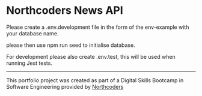 # Northcoders News API

Please create a .env.development file in the form of the env-example with your database name.

please then use npm run seed to initialise database.


For development please also create .env.test, this will be used when running Jest tests.

--- 

This portfolio project was created as part of a Digital Skills Bootcamp in Software Engineering provided by [Northcoders](https://northcoders.com/)
